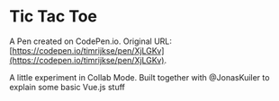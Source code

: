 # Tic Tac Toe

A Pen created on CodePen.io. Original URL: [https://codepen.io/timrijkse/pen/XjLGKv](https://codepen.io/timrijkse/pen/XjLGKv).

A little experiment in Collab Mode. Built together with @JonasKuiler to explain some basic Vue.js stuff
